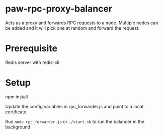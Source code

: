 # paw-rpc-proxy-balancer

Acts as a proxy and forwards RPC requests to a node. Multiple nodes can be added and it will pick one at random and forward the request. 

# Prerequisite
Redis server with redis-cli

# Setup
npm install

Update the config variables in rpc_forwarder.js and point to a local certificate.

Run ```node rpc_forwarder.js``` or ```./start.sh``` to run the balancer in the background 
